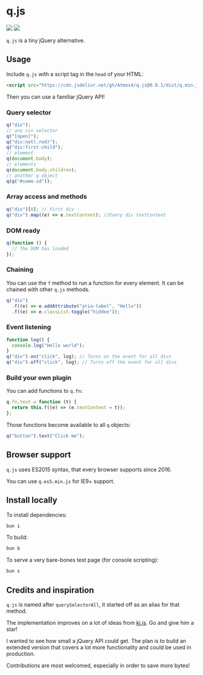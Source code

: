 # q.js

![](https://img.badgesize.io/Atmos4/q.js/v0.0.1/dist/q.min.js.svg?label=minified)
![](https://img.badgesize.io/Atmos4/q.js/v0.0.1/dist/q.min.js.svg?compression=gzip&label=gzip)

`q.js` is a tiny jQuery alternative.

## Usage

Include `q.js` with a script tag in the `head` of your HTML:

```html
<script src="https://cdn.jsdelivr.net/gh/Atmos4/q.js@0.0.1/dist/q.min.js"></script>
```

Then you can use a familiar jQuery API!

### Query selector

```js
q("div");
// any css selector
q("[open]");
q("div:not(.red)");
q("div:first-child");
// element
q(document.body);
// elements
q(document.body.children);
// another q object
q(q("#some-id"));
```

### Array access and methods

```js
q("div")[0]; // First div
q("div").map((e) => e.textContent); //Every div textContent
```

### DOM ready

```js
q(function () {
  // The DOM has loaded
});
```

### Chaining

You can use the `f` method to run a function for every element. It can be chained with other `q.js` methods.

```js
q("div")
  .f((e) => e.addAttribute("aria-label", "Hello"))
  .f((e) => e.classList.toggle("hidden"));
```

### Event listening

```js
function log() {
  console.log("Hello world");
}
q("div").on("click", log); // Turns on the event for all divs
q("div").off("click", log); // Turns off the event for all divs
```

### Build your own plugin

You can add functions to `q.fn`:

```js
q.fn.text = function (t) {
  return this.f((e) => (e.textContent = t));
};
```

Those functions become available to all `q` objects:

```js
q("button").text("Click me");
```

## Browser support

`q.js` uses ES2015 syntax, that every browser supports since 2016.

You can use `q.es5.min.js` for IE9+ support.

## Install locally

To install dependencies:

```bash
bun i
```

To build:

```bash
bun b
```

To serve a very bare-bones test page (for console scripting):

```bash
bun s
```

## Credits and inspiration

`q.js` is named after `querySelectorAll`, it started off as an alias for that method.

The implementation improves on a lot of ideas from [ki.js](https://github.com/dciccale/ki.js/). Go and give him a star!

I wanted to see how small a jQuery API could get. The plan is to build an extended version that covers a lot more functionality and could be used in production.

Contributions are most welcomed, especially in order to save more bytes!
